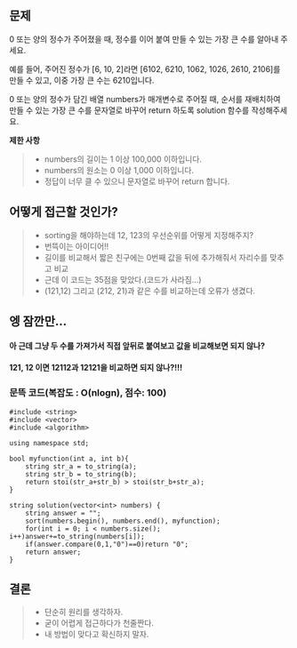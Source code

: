 ## 문제

0 또는 양의 정수가 주어졌을 때, 정수를 이어 붙여 만들 수 있는 가장 큰 수를 알아내 주세요.

예를 들어, 주어진 정수가 [6, 10, 2]라면 [6102, 6210, 1062, 1026, 2610, 2106]를 만들 수 있고, 이중 가장 큰 수는 6210입니다.

0 또는 양의 정수가 담긴 배열 numbers가 매개변수로 주어질 때, 순서를 재배치하여 만들 수 있는 가장 큰 수를 문자열로 바꾸어 return 하도록 solution 함수를 작성해주세요.

**제한 사항**
>* numbers의 길이는 1 이상 100,000 이하입니다.
>* numbers의 원소는 0 이상 1,000 이하입니다.
>* 정답이 너무 클 수 있으니 문자열로 바꾸어 return 합니다.


## 어떻게 접근할 것인가?

>* sorting을 해야하는데 12, 123의 우선순위를 어떻게 지정해주지?
>* 번뜩이는 아이디어!! 
>* 길이를 비교해서 짧은 친구에는 0번째 값을 뒤에 추가해줘서 자리수를 맞추고 비교
>* 근데 이 코드는 35점을 맞았다.(코드가 사라짐...)
>* (121,12) 그리고 (212, 21)과 같은 수를 비교하는데 오류가 생겼다.

## 엥 잠깐만...
#### 아 근데 그냥 두 수를 가져가서 직접 앞뒤로 붙여보고 값을 비교해보면 되지 않나?
#### 121, 12 이면 12112과 12121을 비교하면 되지 않나?!!!

### 문뜩 코드(복잡도 : O(nlogn), 점수: 100)

    #include <string>
    #include <vector>
    #include <algorithm>

    using namespace std;

    bool myfunction(int a, int b){
        string str_a = to_string(a);
        string str_b = to_string(b);
        return stoi(str_a+str_b) > stoi(str_b+str_a);
    }

    string solution(vector<int> numbers) {
        string answer = "";
        sort(numbers.begin(), numbers.end(), myfunction);
        for(int i = 0; i < numbers.size(); i++)answer+=to_string(numbers[i]);
        if(answer.compare(0,1,"0")==0)return "0";
        return answer;
    }


## 결론

>* 단순히 원리를 생각하자.
>* 굳이 어렵게 접근하다가 천줄짠다.
>* 내 방법이 맞다고 확신하지 말자.
